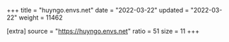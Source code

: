 +++
title = "huyngo.envs.net"
date = "2022-03-22"
updated = "2022-03-22"
weight = 11462

[extra]
source = "https://huyngo.envs.net"
ratio = 51
size = 11
+++
